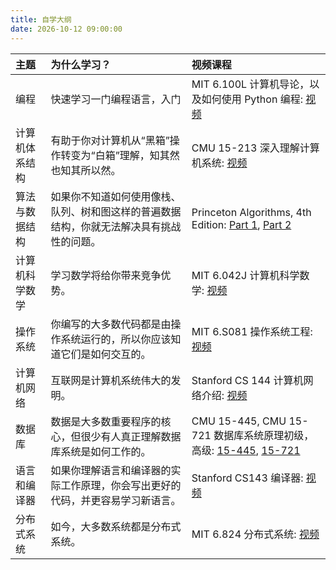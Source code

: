 ```yaml
---
title: 自学大纲
date: 2026-10-12 09:00:00
---
```


| 主题 | 为什么学习？ | 视频课程 |
| :--- | :--- | :--- |
| 编程 | 快速学习一门编程语言，入门 | MIT 6.100L 计算机导论，以及如何使用 Python 编程: [视频](https://example.com/video1) |
| 计算机体系结构 | 有助于你对计算机从“黑箱”操作转变为“白箱”理解，知其然也知其所以然。 | CMU 15-213 深入理解计算机系统: [视频](https://example.com/video2) |
| 算法与数据结构 | 如果你不知道如何使用像栈、队列、树和图这样的普遍数据结构，你就无法解决具有挑战性的问题。 | Princeton Algorithms, 4th Edition: [Part 1](https://example.com/part1), [Part 2](https://example.com/part2) |
| 计算机科学数学 | 学习数学将给你带来竞争优势。 | MIT 6.042J 计算机科学数学: [视频](https://example.com/video3) |
| 操作系统 | 你编写的大多数代码都是由操作系统运行的，所以你应该知道它们是如何交互的。 | MIT 6.S081 操作系统工程: [视频](https://example.com/video4) |
| 计算机网络 | 互联网是计算机系统伟大的发明。 | Stanford CS 144 计算机网络介绍: [视频](https://example.com/video5) |
| 数据库 | 数据是大多数重要程序的核心，但很少有人真正理解数据库系统是如何工作的。 | CMU 15-445, CMU 15-721 数据库系统原理初级，高级: [15-445](https://example.com/15-445), [15-721](https://example.com/15-721) |
| 语言和编译器 | 如果你理解语言和编译器的实际工作原理，你会写出更好的代码，并更容易学习新语言。 | Stanford CS143 编译器: [视频](https://example.com/video6) |
| 分布式系统 | 如今，大多数系统都是分布式系统。 | MIT 6.824 分布式系统: [视频](https://example.com/video7) |
